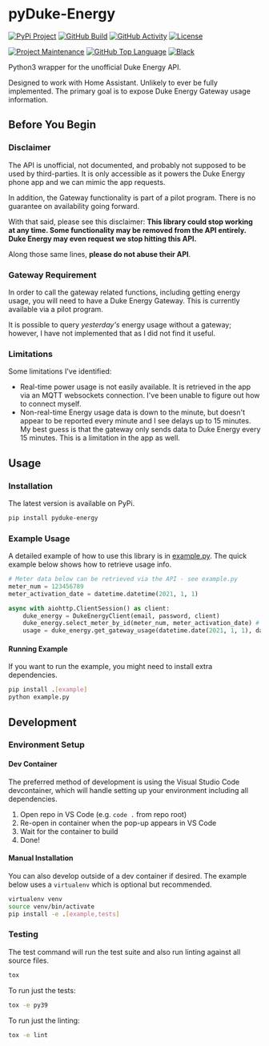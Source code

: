# pyDuke-Energy

[![PyPi Project][pypi-shield]][pypi]
[![GitHub Build][build-shield]][build]
[![GitHub Activity][commits-shield]][commits]
[![License][license-shield]](LICENSE)

[![Project Maintenance][maintenance-shield]][user_profile]
[![GitHub Top Language][language-shield]][language]
[![Black][black-shield]][black]

Python3 wrapper for the unofficial Duke Energy API.

Designed to work with Home Assistant. Unlikely to ever be fully implemented. The primary goal is to expose Duke Energy Gateway usage information.

## Before You Begin

### Disclaimer

The API is unofficial, not documented, and probably not supposed to be used by third-parties. It is only accessible as it powers the Duke Energy phone app and we can mimic the app requests.

In addition, the Gateway functionality is part of a pilot program. There is no guarantee on availability going forward.

With that said, please see this disclaimer: **This library could stop working at any time. Some functionality may be removed from the API entirely. Duke Energy may even request we stop hitting this API.**

Along those same lines, **please do not abuse their API**.

### Gateway Requirement

In order to call the gateway related functions, including getting energy usage, you will need to have a Duke Energy Gateway. This is currently available via a pilot program.

It is possible to query _yesterday's_ energy usage without a gateway; however, I have not implemented that as I did not find it useful.

### Limitations

Some limitations I've identified:

- Real-time power usage is not easily available. It is retrieved in the app via an MQTT websockets connection. I've been unable to figure out how to connect myself.
- Non-real-time Energy usage data is down to the minute, but doesn't appear to be reported every minute and I see delays up to 15 minutes. My best guess is that the gateway only sends data to Duke Energy every 15 minutes. This is a limitation in the app as well.

## Usage

### Installation

The latest version is available on PyPi.

```bash
pip install pyduke-energy
```

### Example Usage

A detailed example of how to use this library is in [example.py](example.py). The quick example below shows how to retrieve usage info.

```python
# Meter data below can be retrieved via the API - see example.py
meter_num = 123456789
meter_activation_date = datetime.datetime(2021, 1, 1)

async with aiohttp.ClientSession() as client:
    duke_energy = DukeEnergyClient(email, password, client)
    duke_energy.select_meter_by_id(meter_num, meter_activation_date) # NB: can also use MeterInfo from API with select_meter()
    usage = duke_energy.get_gateway_usage(datetime.date(2021, 1, 1), datetime.date(2021, 1, 2))
```

#### Running Example

If you want to run the example, you might need to install extra dependencies.

```bash
pip install .[example]
python example.py
```

## Development

### Environment Setup

#### Dev Container

The preferred method of development is using the Visual Studio Code devcontainer, which will handle setting up your environment including all dependencies.

1. Open repo in VS Code (e.g. `code .` from repo root)
2. Re-open in container when the pop-up appears in VS Code
3. Wait for the container to build
4. Done!

#### Manual Installation

You can also develop outside of a dev container if desired. The example below uses a `virtualenv` which is optional but recommended.

```bash
virtualenv venv
source venv/bin/activate
pip install -e .[example,tests]
```

### Testing

The test command will run the test suite and also run linting against all source files.

```bash
tox
```

To run just the tests:

```bash
tox -e py39
```

To run just the linting:

```bash
tox -e lint
```

[black]: https://github.com/psf/black
[black-shield]: https://img.shields.io/badge/code%20style-black-000000.svg?style=for-the-badge
[commits-shield]: https://img.shields.io/github/commit-activity/y/mjmeli/pyduke-energy.svg?style=for-the-badge
[commits]: https://github.com/mjmeli/pyduke-energy/commits/main
[license-shield]: https://img.shields.io/github/license/mjmeli/pyduke-energy.svg?style=for-the-badge
[maintenance-shield]: https://img.shields.io/badge/maintainer-%40mjmeli-blue.svg?style=for-the-badge
[pypi-shield]: https://img.shields.io/pypi/v/pyduke-energy?style=for-the-badge
[pypi]: https://pypi.org/project/pyduke-energy/
[build-shield]: https://img.shields.io/github/workflow/status/mjmeli/pyduke-energy/Tests?style=for-the-badge
[build]: https://github.com/mjmeli/pyduke-energy/actions/workflows/tests.yaml
[language-shield]: https://img.shields.io/github/languages/top/mjmeli/pyduke-energy?style=for-the-badge
[language]: https://github.com/mjmeli/ha-duke-energy-gateway/search?l=python
[user_profile]: https://github.com/mjmeli
